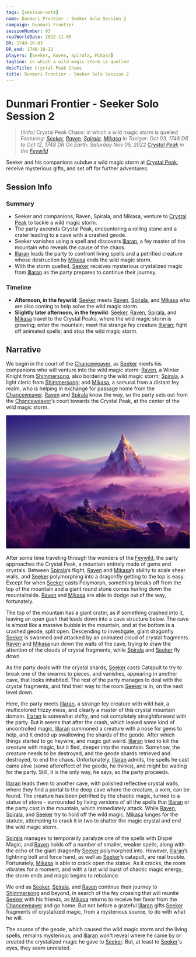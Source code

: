 ```yaml
---
tags: [session-note]
name: Dunmari Frontier - Seeker Solo Session 2
campaign: Dunmari Frontier
sessionNumber: 63
realWorldDate: 2022-11-05
DR: 1748-10-03
DR_end: 1748-10-12
players: [Seeker, Raven, Spirala, Mikasa]
tagline: in which a wild magic storm is quelled
descTitle: Crystal Peak Chaos
title: Dunmari Frontier - Seeker Solo Session 2
---
```

# Dunmari Frontier - Seeker Solo Session 2

>[!info] Crystal Peak Chaos: in which a wild magic storm is quelled
> *Featuring: [Seeker](<../../../people/pcs/dunmar-fellowship/seeker.md>), [Raven](<../../../people/pcs/dunmar-fellowship/guests/raven.md>), [Spirala](<../../../people/pcs/dunmar-fellowship/guests/spirala.md>), [Mikasa](<../../../people/pcs/dunmar-fellowship/guests/mikasa.md>)*
> *In Taelgar: Oct 03, 1748 DR to Oct 12, 1748 DR*
> *On Earth: Saturday Nov 05, 2022*
> *[Crystal Peak](<../../../gazetteer/extraplanar/feywild/crystal-peak.md>) in the [Feywild](<../../../cosmology/feywild.md>)*

Seeker and his companions subdue a wild magic storm at [Crystal Peak](<../../../gazetteer/extraplanar/feywild/crystal-peak.md>), receive mysterious gifts, and set off for further adventures.
## Session Info
### Summary
- Seeker and companions, Raven, Spirala, and Mikasa, venture to [Crystal Peak](<../../../gazetteer/extraplanar/feywild/crystal-peak.md>) to tackle a wild magic storm.
- The party ascends Crystal Peak, encountering a rolling stone and a crater leading to a cave with a crashed geode.
- Seeker vanishes using a spell and discovers [Illaran](<../../../people/fey/illaran.md>), a fey master of the mountain who reveals the cause of the chaos.
- [Illaran](<../../../people/fey/illaran.md>) leads the party to confront living spells and a petrified creature whose destruction by [Mikasa](<../../../people/pcs/dunmar-fellowship/guests/mikasa.md>) ends the wild magic storm.
- With the storm quelled, [Seeker](<../../../people/pcs/dunmar-fellowship/seeker.md>) receives mysterious crystalized magic from [Illaran](<../../../people/fey/illaran.md>) as the party prepares to continue their journey.

### Timeline
- **Afternoon, in the feywild**: [Seeker](<../../../people/pcs/dunmar-fellowship/seeker.md>) meets [Raven](<../../../people/pcs/dunmar-fellowship/guests/raven.md>), [Spirala](<../../../people/pcs/dunmar-fellowship/guests/spirala.md>), and [Mikasa](<../../../people/pcs/dunmar-fellowship/guests/mikasa.md>) who are also coming to help solve the wild magic storm. 
- **Slightly later afternoon, in the feywild**: [Seeker](<../../../people/pcs/dunmar-fellowship/seeker.md>), [Raven](<../../../people/pcs/dunmar-fellowship/guests/raven.md>), [Spirala](<../../../people/pcs/dunmar-fellowship/guests/spirala.md>), and [Mikasa](<../../../people/pcs/dunmar-fellowship/guests/mikasa.md>) travel to the Crystal Peaks, where the wild magic storm is growing; enter the mountain; meet the strange fey creature [Illaran](<../../../people/fey/illaran.md>); fight off animated spells; and stop the wild magic storm.


## Narrative
We begin in the court of the [Chanceweaver](<../../../people/extraplanar-powers/prince-of-luck.md>), as [Seeker](<../../../people/pcs/dunmar-fellowship/seeker.md>) meets his companions who will venture into the wild magic storm: [Raven](<../../../people/pcs/dunmar-fellowship/guests/raven.md>), a Winter Knight from [Shimmersong](<../../../gazetteer/extraplanar/feywild/shimmersong.md>), also bordering the wild magic storm; [Spirala](<../../../people/pcs/dunmar-fellowship/guests/spirala.md>), a light cleric from [Shimmersong](<../../../gazetteer/extraplanar/feywild/shimmersong.md>); and [Mikasa](<../../../people/pcs/dunmar-fellowship/guests/mikasa.md>), a samurai from a distant fey realm, who is helping in exchange for passage home from the [Chanceweaver](<../../../people/extraplanar-powers/prince-of-luck.md>). [Raven](<../../../people/pcs/dunmar-fellowship/guests/raven.md>) and [Spirala](<../../../people/pcs/dunmar-fellowship/guests/spirala.md>) know the way, so the party sets out from the [Chanceweaver](<../../../people/extraplanar-powers/prince-of-luck.md>)’s court towards the Crystal Peak, at the center of the wild magic storm.

![Crystal Peak](../../../assets/crystal-peak.png)

After some time traveling through the wonders of the [Feywild](<../../../cosmology/feywild.md>), the party approaches the Crystal Peak, a mountain entirely made of gems and crystals. Between [Spirala](<../../../people/pcs/dunmar-fellowship/guests/spirala.md>)’s flight, [Raven](<../../../people/pcs/dunmar-fellowship/guests/raven.md>) and [Mikasa](<../../../people/pcs/dunmar-fellowship/guests/mikasa.md>)’s ability to scale sheer walls, and [Seeker](<../../../people/pcs/dunmar-fellowship/seeker.md>) polymorphing into a dragonfly getting to the top is easy. Except for when [Seeker](<../../../people/pcs/dunmar-fellowship/seeker.md>) casts Polymorph, something breaks off from the top of the mountain and a giant round stone comes hurling down the mountainside. [Raven](<../../../people/pcs/dunmar-fellowship/guests/raven.md>) and [Mikasa](<../../../people/pcs/dunmar-fellowship/guests/mikasa.md>) are able to dodge out of the way, fortunately. 

The top of the mountain has a giant crater, as if something crashed into it, leaving an open gash that leads down into a cave structure below. The cave is almost like a massive bubble in the mountain, and at the bottom is a crashed geode, split open. Descending to investigate, giant dragonfly [Seeker](<../../../people/pcs/dunmar-fellowship/seeker.md>) is swarmed and attacked by an animated cloud of crystal fragments. [Raven](<../../../people/pcs/dunmar-fellowship/guests/raven.md>) and [Mikasa](<../../../people/pcs/dunmar-fellowship/guests/mikasa.md>) run down the walls of the cave, trying to draw the attention of the clouds of crystal fragments, while [Spirala](<../../../people/pcs/dunmar-fellowship/guests/spirala.md>) and [Seeker](<../../../people/pcs/dunmar-fellowship/seeker.md>) fly down. 

As the party deals with the crystal shards, [Seeker](<../../../people/pcs/dunmar-fellowship/seeker.md>) casts Catapult to try to break one of the swarms to pieces, and vanishes, appearing in another cave, that looks inhabited. The rest of the party manages to deal with the crystal fragments, and find their way to the room [Seeker](<../../../people/pcs/dunmar-fellowship/seeker.md>) is in, on the next level down.

Here, the party meets [Illaran](<../../../people/fey/illaran.md>), a strange fey creature with wild hair, a multicolored frizzy mess, and clearly a master of this crystal mountain domain. [Illaran](<../../../people/fey/illaran.md>) is somewhat shifty, and not completely straightforward with the party. But it seems that after the crash, which leaked some kind of uncontrolled magic, [Illaran](<../../../people/fey/illaran.md>) summoned a creature with a nose for gems to help, and it ended up swallowing the shards of the geode. After which things started to go heywire, and magic got weird. [Illaran](<../../../people/fey/illaran.md>) tried to kill the creature with magic, but it fled, deeper into the mountain. Somehow, the creature needs to be destroyed, and the geode shards retrieved and destroyed, to end the chaos. Unfortunately, [Illaran](<../../../people/fey/illaran.md>) admits, the spells he cast came alive (some aftereffect of the geode, he thinks), and might be waiting for the party. Still, it is the only way, he says, so the party proceeds.

[Illaran](<../../../people/fey/illaran.md>) leads them to another cave, with polished reflective crystal walls, where they find a portal to the deep cave where the creature, a xorn, can be found. The creature has been petrified by the chaotic magic, turned to a statue of stone - surrounded by living versions of all the spells that [Illaran](<../../../people/fey/illaran.md>) or the party cast in the mountain, which immediately attack. While [Raven](<../../../people/pcs/dunmar-fellowship/guests/raven.md>), [Spirala](<../../../people/pcs/dunmar-fellowship/guests/spirala.md>), and [Seeker](<../../../people/pcs/dunmar-fellowship/seeker.md>) try to hold off the wild magic, [Mikasa](<../../../people/pcs/dunmar-fellowship/guests/mikasa.md>) lunges for the statute, attempting to crack it in two to shatter the magic crystal and end the wild magic storm. 

[Spirala](<../../../people/pcs/dunmar-fellowship/guests/spirala.md>) manages to temporarily paralyze one of the spells with Dispel Magic, and [Raven](<../../../people/pcs/dunmar-fellowship/guests/raven.md>) holds off a number of smaller, weaker spells, along with the echo of the giant dragonfly [Seeker](<../../../people/pcs/dunmar-fellowship/seeker.md>) polymorphed into. However, [Illaran](<../../../people/fey/illaran.md>)’s lightning bolt and force hand, as well as [Seeker](<../../../people/pcs/dunmar-fellowship/seeker.md>)’s catapult, are real trouble. Fortunately, [Mikasa](<../../../people/pcs/dunmar-fellowship/guests/mikasa.md>) is able to crack open the statue. As it cracks, the room vibrates for a moment, and with a last wild burst of chaotic magic energy, the storm ends and magic begins to rebalance.

We end as [Seeker](<../../../people/pcs/dunmar-fellowship/seeker.md>), [Spirala](<../../../people/pcs/dunmar-fellowship/guests/spirala.md>), and [Raven](<../../../people/pcs/dunmar-fellowship/guests/raven.md>) continue their journey to [Shimmersong](<../../../gazetteer/extraplanar/feywild/shimmersong.md>) and beyond, in search of the fey crossing that will reunite [Seeker](<../../../people/pcs/dunmar-fellowship/seeker.md>) with his friends, as [Mikasa](<../../../people/pcs/dunmar-fellowship/guests/mikasa.md>) returns to receive her favor from the [Chanceweaver](<../../../people/extraplanar-powers/prince-of-luck.md>) and go home. But not before a grateful [Illaran](<../../../people/fey/illaran.md>) gifts [Seeker](<../../../people/pcs/dunmar-fellowship/seeker.md>) fragments of crystalized magic, from a mysterious source, to do with what he will. 

The source of the geode, which caused the wild magic storm and the living spells, remains mysterious; and [Illaran](<../../../people/fey/illaran.md>) won't reveal where he came by or created the crystalized magic he gave to [Seeker](<../../../people/pcs/dunmar-fellowship/seeker.md>). But, at least to [Seeker](<../../../people/pcs/dunmar-fellowship/seeker.md>)'s eyes, they seem unrelated. 
